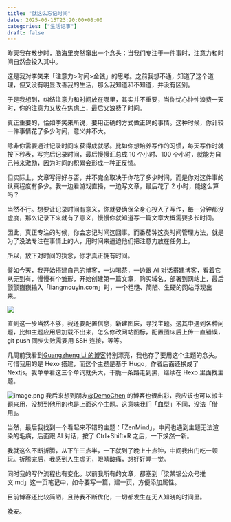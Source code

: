 ```yaml
---
title: "就这么忘记时间"
date: 2025-06-15T23:20:00+08:00
categories: ["生活记事"]
draft: false
---
```

昨天我在散步时，脑海里突然窜出一个念头：当我们专注于一件事时，注意力和时间自然会投入其中。

这是我对李笑来「注意力>时间>金钱」的思考。之前我想不通，知道了这个道理，但又没有明显改善我的生活，那么我知道和不知道，并没有区别。

于是我想到，纠结注意力和时间放在哪里，其实并不重要，当你忧心忡忡浪费一天时，你的注意力又放在焦虑上，最后又浪费了时间。

真正重要的，恰如李笑来所说，要用正确的方式做正确的事情。这种时候，你计较一件事情花了多少时间，意义并不大。

除非你需要通过记录时间来获得成就感。比如你想培养写作的习惯，每天写作时就按下秒表，写完后记录时间，最后慢慢汇总成 10 个小时、100 个小时，就能为自己带来激励，因为时间的积累会形成一种正反馈。

但实际上，文章写得好与否，并不完全取决于你花了多少时间，而是你对这件事的认真程度有多少。我一边看游戏直播，一边写文章，最后花了 2 小时，能这么算吗？

当然不行。想要让记录时间有意义，你就要确保全身心投入了写作，每一分钟都没虚度，那么记录下来就有了意义，慢慢你就知道写一篇文章大概需要多长时间。

因此，真正专注的时候，你会忘记时间这回事。而番茄钟这类时间管理方法，就是为了没法专注在事情上的人，用时间来逼迫他们把注意力放在任务上。

所以，放下对时间的执念，你才真正拥有时间。

譬如今天，我开始搭建自己的博客，一边喝茶，一边跟 AI 对话搭建博客，看着它从无到有，慢慢有个雏形，开始创建第一篇文章，购买域名，部署到网站上，最后颤颤巍巍输入「liangmouyin.com」时，一个粗糙、简陋、生硬的网站浮现出来。

![](https://img.liangmouyin.com/2025/06/336568aac9075128f08393b4714a3798.png)

直到这一步当然不够，我还要配置信息，新建图床，寻找主题。这其中遇到各种问题，比如主题应用后加载不出来，怎么修改网站图标，配置图床后上传一直错误，git push 同步失败需要用 SSH 连接，等等。

几周前我看到[Guangzheng Li 的博客](https://guangzhengli.com/)特别漂亮，我也存了要用这个主题的念头。可惜我用的是 Hexo 搭建，而这个主题是基于 Hugo，作者后面还换成了 Nextjs。我单单看这三个单词就头大，干脆一条路走到黑，继续在 Hexo 里面找主题。

![image.png](https://img.liangmouyin.com/2025/06/b2ab4dd96d747b3b51b104e37f2b89ec.png)
我后来想到朋友[@DemoChen](https://demochen.com/) 的博客也很出彩，我应该也可以搬主题来用，没想到他用的也是上面这个主题。这意味我们「血型」不同，没法「借用」。

当然，最后我找到一个看起来不错的主题：「ZenMind」，中间也遇到主题无法渲染的毛病，后面跟 AI 对话，按了 Ctrl+Shift+R 之后，一下焕然一新。

我就这么不断折腾，从下午三点半，一下就到了晚上十点钟，中间我出门吃一顿玩。折腾完后，我感到人生虚无，眼睛酸痛，想好好睡一觉。

同时我的写作流程也有变化。以前我所有的文章，都塞到「梁某银公众号推文.md」这一页笔记中，如今要写一篇，建一页，方便添加属性。

目前博客还比较简陋，且待我不断优化，一切都发生在无人知晓的时间里。

晚安。

